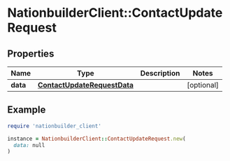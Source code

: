 # NationbuilderClient::ContactUpdateRequest

## Properties

| Name | Type | Description | Notes |
| ---- | ---- | ----------- | ----- |
| **data** | [**ContactUpdateRequestData**](ContactUpdateRequestData.md) |  | [optional] |

## Example

```ruby
require 'nationbuilder_client'

instance = NationbuilderClient::ContactUpdateRequest.new(
  data: null
)
```


